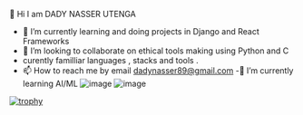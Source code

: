  👋 Hi I am DADY NASSER UTENGA

- 🌱 I’m currently learning and doing projects in Django and React Frameworks 
- 💞️ I’m looking to collaborate on ethical tools making using Python and C
- curently familliar languages , stacks and tools .
- 📫 How to reach me by email dadynasser89@gmail.com
-🌱 I’m currently learning AI/ML
![image](https://user-images.githubusercontent.com/107155249/224841949-58bc3fa3-903e-40ca-b998-dab024d02165.png)
![image](https://user-images.githubusercontent.com/107155249/224842003-09d295f1-e4a4-4ca4-9c7f-9804a77d61ce.png)
   











[![trophy](https://github-profile-trophy.vercel.app/?username=ryo-ma)](https://github.com/ryo-ma/github-profile-trophy)          
